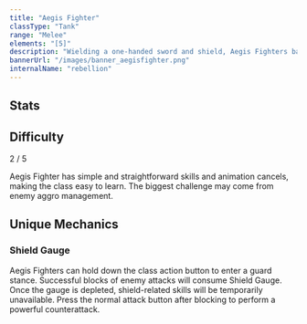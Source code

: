 ```yaml
---
title: "Aegis Fighter"
classType: "Tank"
range: "Melee"
elements: "[5]"
description: "Wielding a one-handed sword and shield, Aegis Fighters battle on the front line, utilizing both offensive and defensive skills that excel in crowd-control and enemy aggro management."
bannerUrl: "/images/banner_aegisfighter.png"
internalName: "rebellion"
---
```


<script>
    import Icon from "@iconify/svelte"
    // import Video from "$lib/components/Video.svelte";
    import Stats from "$lib/components/classes/Stats.svelte"
</script>

<!-- <figure>
    <Video
        title="Aegis Fighter Combos"
        id="pDUq_9n3faI"
        bleed
        style="margin: 0"
    />
    <figcaption>
        Demonstration of some Aegis Fighter attacks and animation-cancel combos
    </figcaption>
</figure> -->

## Stats
<Stats />

## Difficulty
<div class="difficulty-box flex box">
    <span>2 / 5</span>
    <Icon icon="fluent:star-28-filled" />
    <Icon icon="fluent:star-28-filled" />
</div>

Aegis Fighter has simple and straightforward skills and animation cancels, making the class easy to learn. The biggest challenge may come from enemy aggro management.

## Unique Mechanics

### Shield Gauge
Aegis Fighters can hold down the class action button to enter a guard stance. Successful blocks of enemy attacks will consume Shield Gauge. Once the gauge is depleted, shield-related skills will be temporarily unavailable. Press the normal attack button after blocking to perform a powerful counterattack.